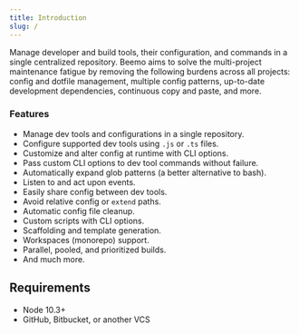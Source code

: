 ```yaml
---
title: Introduction
slug: /
---
```


Manage developer and build tools, their configuration, and commands in a single centralized
repository. Beemo aims to solve the multi-project maintenance fatigue by removing the following
burdens across all projects: config and dotfile management, multiple config patterns, up-to-date
development dependencies, continuous copy and paste, and more.

### Features

- Manage dev tools and configurations in a single repository.
- Configure supported dev tools using `.js` or `.ts` files.
- Customize and alter config at runtime with CLI options.
- Pass custom CLI options to dev tool commands without failure.
- Automatically expand glob patterns (a better alternative to bash).
- Listen to and act upon events.
- Easily share config between dev tools.
- Avoid relative config or `extend` paths.
- Automatic config file cleanup.
- Custom scripts with CLI options.
- Scaffolding and template generation.
- Workspaces (monorepo) support.
- Parallel, pooled, and prioritized builds.
- And much more.

## Requirements

- Node 10.3+
- GitHub, Bitbucket, or another VCS
